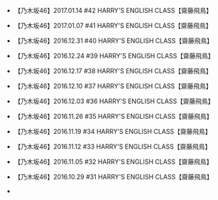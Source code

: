 

- 【乃木坂46】2017.01.14 #42 HARRY'S ENGLISH CLASS【齋藤飛鳥】
- 【乃木坂46】2017.01.07 #41 HARRY'S ENGLISH CLASS【齋藤飛鳥】
- 【乃木坂46】2016.12.31 #40 HARRY'S ENGLISH CLASS【齋藤飛鳥】
- 【乃木坂46】2016.12.24 #39 HARRY'S ENGLISH CLASS【齋藤飛鳥】
- 【乃木坂46】2016.12.17 #38 HARRY'S ENGLISH CLASS【齋藤飛鳥】
- 【乃木坂46】2016.12.10 #37 HARRY'S ENGLISH CLASS【齋藤飛鳥】
- 【乃木坂46】2016.12.03 #36 HARRY'S ENGLISH CLASS【齋藤飛鳥】

- 【乃木坂46】2016.11.26 #35 HARRY'S ENGLISH CLASS【齋藤飛鳥】
- 【乃木坂46】2016.11.19 #34 HARRY'S ENGLISH CLASS【齋藤飛鳥】
- 【乃木坂46】2016.11.12 #33 HARRY'S ENGLISH CLASS【齋藤飛鳥】
- 【乃木坂46】2016.11.05 #32 HARRY'S ENGLISH CLASS【齋藤飛鳥】
- 【乃木坂46】2016.10.29 #31 HARRY'S ENGLISH CLASS【齋藤飛鳥】
-

